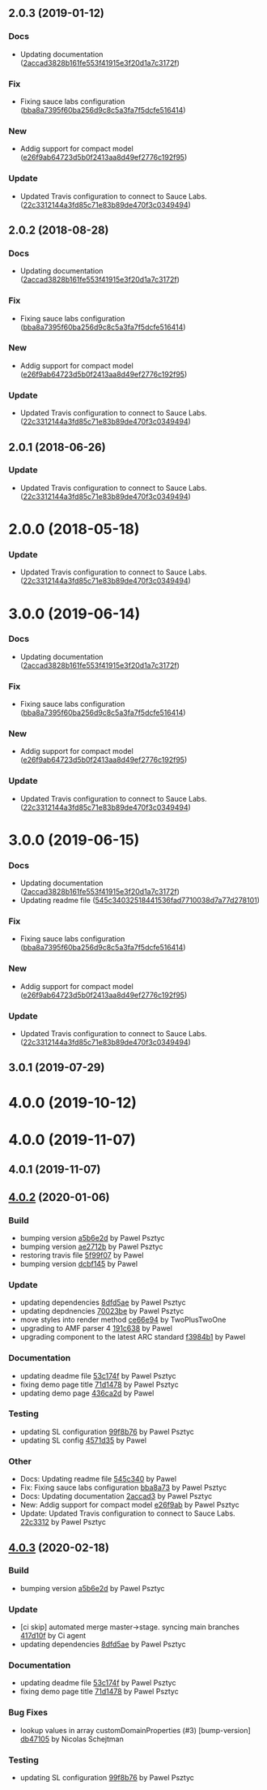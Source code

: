 <a name="2.0.3"></a>
## 2.0.3 (2019-01-12)


### Docs

* Updating documentation ([2accad3828b161fe553f41915e3f20d1a7c3172f](https://github.com/advanced-rest-client/api-annotation-document/commit/2accad3828b161fe553f41915e3f20d1a7c3172f))

### Fix

* Fixing sauce labs configuration ([bba8a7395f60ba256d9c8c5a3fa7f5dcfe516414](https://github.com/advanced-rest-client/api-annotation-document/commit/bba8a7395f60ba256d9c8c5a3fa7f5dcfe516414))

### New

* Addig support for compact model ([e26f9ab64723d5b0f2413aa8d49ef2776c192f95](https://github.com/advanced-rest-client/api-annotation-document/commit/e26f9ab64723d5b0f2413aa8d49ef2776c192f95))

### Update

* Updated Travis configuration to connect to Sauce Labs. ([22c3312144a3fd85c71e83b89de470f3c0349494](https://github.com/advanced-rest-client/api-annotation-document/commit/22c3312144a3fd85c71e83b89de470f3c0349494))



<a name="2.0.2"></a>
## 2.0.2 (2018-08-28)


### Docs

* Updating documentation ([2accad3828b161fe553f41915e3f20d1a7c3172f](https://github.com/advanced-rest-client/api-annotation-document/commit/2accad3828b161fe553f41915e3f20d1a7c3172f))

### Fix

* Fixing sauce labs configuration ([bba8a7395f60ba256d9c8c5a3fa7f5dcfe516414](https://github.com/advanced-rest-client/api-annotation-document/commit/bba8a7395f60ba256d9c8c5a3fa7f5dcfe516414))

### New

* Addig support for compact model ([e26f9ab64723d5b0f2413aa8d49ef2776c192f95](https://github.com/advanced-rest-client/api-annotation-document/commit/e26f9ab64723d5b0f2413aa8d49ef2776c192f95))

### Update

* Updated Travis configuration to connect to Sauce Labs. ([22c3312144a3fd85c71e83b89de470f3c0349494](https://github.com/advanced-rest-client/api-annotation-document/commit/22c3312144a3fd85c71e83b89de470f3c0349494))



<a name="2.0.1"></a>
## 2.0.1 (2018-06-26)


### Update

* Updated Travis configuration to connect to Sauce Labs. ([22c3312144a3fd85c71e83b89de470f3c0349494](https://github.com/advanced-rest-client/api-annotation-document/commit/22c3312144a3fd85c71e83b89de470f3c0349494))



<a name="2.0.0"></a>
# 2.0.0 (2018-05-18)


### Update

* Updated Travis configuration to connect to Sauce Labs. ([22c3312144a3fd85c71e83b89de470f3c0349494](https://github.com/advanced-rest-client/api-annotation-document/commit/22c3312144a3fd85c71e83b89de470f3c0349494))



# 3.0.0 (2019-06-14)


### Docs

* Updating documentation ([2accad3828b161fe553f41915e3f20d1a7c3172f](https://github.com/advanced-rest-client/api-annotation-document/commit/2accad3828b161fe553f41915e3f20d1a7c3172f))

### Fix

* Fixing sauce labs configuration ([bba8a7395f60ba256d9c8c5a3fa7f5dcfe516414](https://github.com/advanced-rest-client/api-annotation-document/commit/bba8a7395f60ba256d9c8c5a3fa7f5dcfe516414))

### New

* Addig support for compact model ([e26f9ab64723d5b0f2413aa8d49ef2776c192f95](https://github.com/advanced-rest-client/api-annotation-document/commit/e26f9ab64723d5b0f2413aa8d49ef2776c192f95))

### Update

* Updated Travis configuration to connect to Sauce Labs. ([22c3312144a3fd85c71e83b89de470f3c0349494](https://github.com/advanced-rest-client/api-annotation-document/commit/22c3312144a3fd85c71e83b89de470f3c0349494))



# 3.0.0 (2019-06-15)


### Docs

* Updating documentation ([2accad3828b161fe553f41915e3f20d1a7c3172f](https://github.com/advanced-rest-client/api-annotation-document/commit/2accad3828b161fe553f41915e3f20d1a7c3172f))
* Updating readme file ([545c34032518441536fad7710038d7a77d278101](https://github.com/advanced-rest-client/api-annotation-document/commit/545c34032518441536fad7710038d7a77d278101))

### Fix

* Fixing sauce labs configuration ([bba8a7395f60ba256d9c8c5a3fa7f5dcfe516414](https://github.com/advanced-rest-client/api-annotation-document/commit/bba8a7395f60ba256d9c8c5a3fa7f5dcfe516414))

### New

* Addig support for compact model ([e26f9ab64723d5b0f2413aa8d49ef2776c192f95](https://github.com/advanced-rest-client/api-annotation-document/commit/e26f9ab64723d5b0f2413aa8d49ef2776c192f95))

### Update

* Updated Travis configuration to connect to Sauce Labs. ([22c3312144a3fd85c71e83b89de470f3c0349494](https://github.com/advanced-rest-client/api-annotation-document/commit/22c3312144a3fd85c71e83b89de470f3c0349494))



## 3.0.1 (2019-07-29)



# 4.0.0 (2019-10-12)



# 4.0.0 (2019-11-07)



## 4.0.1 (2019-11-07)



<a name="4.0.2"></a>
## [4.0.2](https://github.com/advanced-rest-client/api-annotation-document/compare/4.0.0...4.0.2) (2020-01-06)

### Build

* bumping version [a5b6e2d](https://github.com/advanced-rest-client/api-annotation-document/commit/a5b6e2dfb20008c27264d6e11d0a8c6100a56723) by Pawel Psztyc
* bumping version [ae2712b](https://github.com/advanced-rest-client/api-annotation-document/commit/ae2712b0135e7fc622312fea5d1574e17a570bec) by Pawel Psztyc
* restoring travis file [5f99f07](https://github.com/advanced-rest-client/api-annotation-document/commit/5f99f073f3864f320485a526c06faca888a167f1) by Pawel
* bumping version [dcbf145](https://github.com/advanced-rest-client/api-annotation-document/commit/dcbf145d40fd8d937122fca1eabc0efacb0714bf) by Pawel


### Update

* updating dependencies [8dfd5ae](https://github.com/advanced-rest-client/api-annotation-document/commit/8dfd5ae6e94c8000e0fbc32b8ab38089a1f25f00) by Pawel Psztyc
* updating depdnencies [70023be](https://github.com/advanced-rest-client/api-annotation-document/commit/70023be9917ffef5b4788a228ab21cb920bac3b0) by Pawel Psztyc
* move styles into render method [ce66e94](https://github.com/advanced-rest-client/api-annotation-document/commit/ce66e94f7dbca9fa0b144e25076d93b998d05b8c) by TwoPlusTwoOne
* upgrading to AMF parser 4 [191c638](https://github.com/advanced-rest-client/api-annotation-document/commit/191c63804f9db46b121c943d71c3d951066822cc) by Pawel
* upgrading component to the latest ARC standard [f3984b1](https://github.com/advanced-rest-client/api-annotation-document/commit/f3984b125a5919a74fe5636f9511d95906531b2a) by Pawel


### Documentation

* updating deadme file [53c174f](https://github.com/advanced-rest-client/api-annotation-document/commit/53c174f48b8f7364869de13d812721ccf34d0ce7) by Pawel Psztyc
* fixing demo page title [71d1478](https://github.com/advanced-rest-client/api-annotation-document/commit/71d147849e9882934da9e88b47cf29bb7fde5b04) by Pawel Psztyc
* updating demo page [436ca2d](https://github.com/advanced-rest-client/api-annotation-document/commit/436ca2d985b8694f423f645088518a2ac058289d) by Pawel


### Testing

* updating SL configuration [99f8b76](https://github.com/advanced-rest-client/api-annotation-document/commit/99f8b76ef09d6cc39541cd8298ba8284d9b9e9fb) by Pawel Psztyc
* updating SL config [4571d35](https://github.com/advanced-rest-client/api-annotation-document/commit/4571d35a8ba5ed2a066dbc232e41e22c889b2578) by Pawel


### Other

* Docs: Updating readme file
 [545c340](https://github.com/advanced-rest-client/api-annotation-document/commit/545c34032518441536fad7710038d7a77d278101) by Pawel
* Fix: Fixing sauce labs configuration
 [bba8a73](https://github.com/advanced-rest-client/api-annotation-document/commit/bba8a7395f60ba256d9c8c5a3fa7f5dcfe516414) by Pawel Psztyc
* Docs: Updating documentation
 [2accad3](https://github.com/advanced-rest-client/api-annotation-document/commit/2accad3828b161fe553f41915e3f20d1a7c3172f) by Pawel Psztyc
* New: Addig support for compact model
 [e26f9ab](https://github.com/advanced-rest-client/api-annotation-document/commit/e26f9ab64723d5b0f2413aa8d49ef2776c192f95) by Pawel Psztyc
* Update: Updated Travis configuration to connect to Sauce Labs.
 [22c3312](https://github.com/advanced-rest-client/api-annotation-document/commit/22c3312144a3fd85c71e83b89de470f3c0349494) by Pawel Psztyc


<a name="4.0.3"></a>
## [4.0.3](https://github.com/advanced-rest-client/api-annotation-document/compare/4.0.1...4.0.3) (2020-02-18)

### Build

* bumping version [a5b6e2d](https://github.com/advanced-rest-client/api-annotation-document/commit/a5b6e2dfb20008c27264d6e11d0a8c6100a56723) by Pawel Psztyc


### Update

* [ci skip] automated merge master->stage. syncing main branches [417d10f](https://github.com/advanced-rest-client/api-annotation-document/commit/417d10fc4e7536ad26a2f1df008c9732d702b589) by Ci agent
* updating dependencies [8dfd5ae](https://github.com/advanced-rest-client/api-annotation-document/commit/8dfd5ae6e94c8000e0fbc32b8ab38089a1f25f00) by Pawel Psztyc


### Documentation

* updating deadme file [53c174f](https://github.com/advanced-rest-client/api-annotation-document/commit/53c174f48b8f7364869de13d812721ccf34d0ce7) by Pawel Psztyc
* fixing demo page title [71d1478](https://github.com/advanced-rest-client/api-annotation-document/commit/71d147849e9882934da9e88b47cf29bb7fde5b04) by Pawel Psztyc


### Bug Fixes

* lookup values in array customDomainProperties (#3) [bump-version] [db47105](https://github.com/advanced-rest-client/api-annotation-document/commit/db4710527e2623492baeab38820d48674c0226ce) by Nicolas Schejtman


### Testing

* updating SL configuration [99f8b76](https://github.com/advanced-rest-client/api-annotation-document/commit/99f8b76ef09d6cc39541cd8298ba8284d9b9e9fb) by Pawel Psztyc



